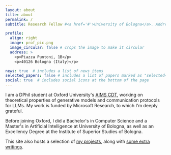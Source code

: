 ```yaml
---
layout: about
title: about
permalink: /
subtitle: Research Fellow #<a href='#'>University of Bologna</a>. Address. Contacts. Moto. Etc.

profile:
  align: right
  image: prof_pic.png
  image_circular: false # crops the image to make it circular
  address: >
    <p>Piazza Puntoni, 1B</p>
    <p>40126 Bologna (Italy)</p>

news: true  # includes a list of news items
selected_papers: false # includes a list of papers marked as "selected={true}"
social: true  # includes social icons at the bottom of the page
---
```


I am a DPhil student at Oxford University's [AIMS CDT](https://aims.robots.ox.ac.uk/), working on theoretical properties of generative models and communication protocols for LLMs. My work is funded by Microsoft Research, to which I'm deeply grateful.

Before joining Oxford, I did a Bachelor's in Computer Science and a Master's in Artificial Intelligence at University of Bologna, as well as an Excellency Degree at the Institute of Superior Studies of Bologna.

This site also hosts a selection of [my projects](/projects/), along with [some extra writings](/blog/).
